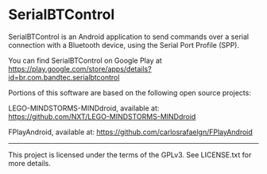 SerialBTControl
=================

SerialBTControl is an Android application to send commands over a serial connection with a Bluetooth device, using the Serial Port Profile (SPP).

You can find SerialBTControl on Google Play at https://play.google.com/store/apps/details?id=br.com.bandtec.serialbtcontrol

Portions of this software are based on the following open source projects:

LEGO-MINDSTORMS-MINDdroid, available at: https://github.com/NXT/LEGO-MINDSTORMS-MINDdroid

FPlayAndroid, available at: https://github.com/carlosrafaelgn/FPlayAndroid

---

This project is licensed under the terms of the GPLv3. See LICENSE.txt for more details.
